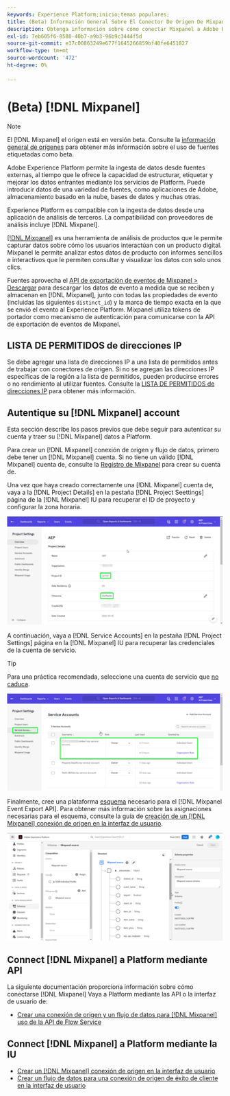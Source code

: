 ```yaml
---
keywords: Experience Platform;inicio;temas populares;
title: (Beta) Información General Sobre El Conector De Origen De Mixpanel
description: Obtenga información sobre cómo conectar Mixpanel a Adobe Experience Platform mediante API o la interfaz de usuario.
exl-id: 7eb605f6-8580-40b7-a9b3-96b9c3444f5d
source-git-commit: e37c00863249e677f1645266859bf40fe6451827
workflow-type: tm+mt
source-wordcount: '472'
ht-degree: 0%

---
```


# (Beta) [!DNL Mixpanel]

>[!NOTE]
>
>El [!DNL Mixpanel] el origen está en versión beta. Consulte la [información general de orígenes](../../home.md#terms-and-conditions) para obtener más información sobre el uso de fuentes etiquetadas como beta.

Adobe Experience Platform permite la ingesta de datos desde fuentes externas, al tiempo que le ofrece la capacidad de estructurar, etiquetar y mejorar los datos entrantes mediante los servicios de Platform. Puede introducir datos de una variedad de fuentes, como aplicaciones de Adobe, almacenamiento basado en la nube, bases de datos y muchas otras.

Experience Platform es compatible con la ingesta de datos desde una aplicación de análisis de terceros. La compatibilidad con proveedores de análisis incluye [!DNL Mixpanel].

[[!DNL Mixpanel]](https://www.mixpanel.com) es una herramienta de análisis de productos que le permite capturar datos sobre cómo los usuarios interactúan con un producto digital. Mixpanel le permite analizar estos datos de producto con informes sencillos e interactivos que le permiten consultar y visualizar los datos con solo unos clics.

Fuentes aprovecha el [API de exportación de eventos de Mixpanel > Descargar](https://developer.mixpanel.com/reference/raw-event-export) para descargar los datos de evento a medida que se reciben y almacenan en [!DNL Mixpanel], junto con todas las propiedades de evento (incluidas las siguientes `distinct_id`) y la marca de tiempo exacta en la que se envió el evento al Experience Platform. Mixpanel utiliza tokens de portador como mecanismo de autenticación para comunicarse con la API de exportación de eventos de Mixpanel.

## LISTA DE PERMITIDOS de direcciones IP

Se debe agregar una lista de direcciones IP a una lista de permitidos antes de trabajar con conectores de origen. Si no se agregan las direcciones IP específicas de la región a la lista de permitidos, pueden producirse errores o no rendimiento al utilizar fuentes. Consulte la [LISTA DE PERMITIDOS de direcciones IP](../../ip-address-allow-list.md) para obtener más información.

## Autentique su [!DNL Mixpanel] account

Esta sección describe los pasos previos que debe seguir para autenticar su cuenta y traer su [!DNL Mixpanel] datos a Platform.

Para crear un [!DNL Mixpanel] conexión de origen y flujo de datos, primero debe tener un [!DNL Mixpanel] cuenta. Si no tiene un válido [!DNL Mixpanel] cuenta de, consulte la [Registro de Mixpanel](https://mixpanel.com/register/) para crear su cuenta de.

Una vez que haya creado correctamente una [!DNL Mixpanel] cuenta de, vaya a la [!DNL Project Details] en la pestaña [!DNL Project Seettings] página de la [!DNL Mixpanel] IU para recuperar el ID de proyecto y configurar la zona horaria.

![mixpanel-project-settings](../../images/tutorials/create/mixpanel-export-events/mixpanel-project-settings.png)

A continuación, vaya a [!DNL Service Accounts] en la pestaña [!DNL Project Settings] página en la [!DNL Mixpanel] IU para recuperar las credenciales de la cuenta de servicio.

>[!TIP]
>
>Para una práctica recomendada, seleccione una cuenta de servicio que [no caduca](https://developer.mixpanel.com/reference/service-accounts#service-account-expiration).

![Cuenta de servicio de Mixpanel](../../images/tutorials/create/mixpanel-export-events/mixpanel-service-account.png)

Finalmente, cree una plataforma [esquema](../../../xdm/schema/composition.md) necesario para el [!DNL Mixpanel Event Export API]. Para obtener más información sobre las asignaciones necesarias para el esquema, consulte la guía de [creación de un [!DNL Mixpanel] conexión de origen en la interfaz de usuario](../../tutorials/ui/create/analytics/mixpanel.md#additional-resources).

![Crear esquema](../../images/tutorials/create/mixpanel-export-events/schema.png)

## Connect [!DNL Mixpanel] a Platform mediante API

La siguiente documentación proporciona información sobre cómo conectarse [!DNL Mixpanel] Vaya a Platform mediante las API o la interfaz de usuario de:

* [Crear una conexión de origen y un flujo de datos para [!DNL Mixpanel] uso de la API de Flow Service](../../tutorials/api/create/analytics/mixpanel.md)

## Connect [!DNL Mixpanel] a Platform mediante la IU

* [Crear un [!DNL Mixpanel] conexión de origen en la interfaz de usuario](../../tutorials/ui/create/analytics/mixpanel.md)
* [Crear un flujo de datos para una conexión de origen de éxito de cliente en la interfaz de usuario](../../tutorials/ui/dataflow/analytics.md)
